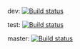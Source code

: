 dev: [![Build status](https://build.appcenter.ms/v0.1/apps/92b2c18a-261a-4a65-b092-55b13eb3fee2/branches/dev/badge)](https://appcenter.ms)

test: [![Build status](https://build.appcenter.ms/v0.1/apps/92b2c18a-261a-4a65-b092-55b13eb3fee2/branches/test/badge)](https://appcenter.ms)

master: [![Build status](https://build.appcenter.ms/v0.1/apps/92b2c18a-261a-4a65-b092-55b13eb3fee2/branches/master/badge)](https://appcenter.ms)
